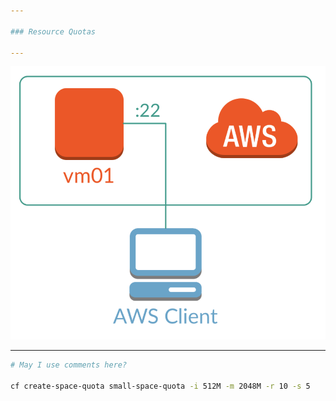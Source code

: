 ```yaml
---

### Resource Quotas

---
```


![Test Image](test.png)

---

```bash
# May I use comments here?

cf create-space-quota small-space-quota -i 512M -m 2048M -r 10 -s 5
```

